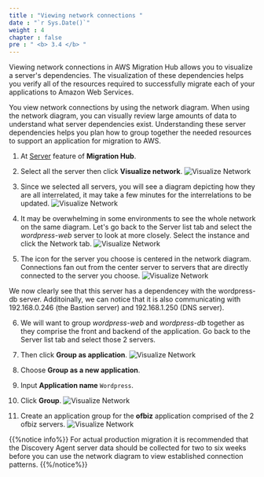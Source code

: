 ```yaml
---
title : "Viewing network connections "
date : "`r Sys.Date()`"
weight : 4
chapter : false
pre : " <b> 3.4 </b> "
---
```


Viewing network connections in AWS Migration Hub allows you to visualize a server's dependencies. The visualization of these dependencies helps you verify all of the resources required to successfully migrate each of your applications to Amazon Web Services.

You view network connections by using the network diagram. When using the network diagram, you can visually review large amounts of data to understand what server dependencies exist. Understanding these server dependencies helps you plan how to group together the needed resources to support an application for migration to AWS.

1. At [Server](https://us-west-2.console.aws.amazon.com/migrationhub/home?region=us-west-2#/discover/servers) feature of **Migration Hub**.
2. Select all the server then click **Visualize network**.
![Visualize Network](../../images/3.discoveryexistinginfra/3.4visualizenetwork/3.4.1visualizenetwork.png?width=90pc)

3. Since we selected all servers, you will see a diagram depicting how they are all interrelated, it may take a few minutes for the interrelations to be updated.
![Visualize Network](../../images/3.discoveryexistinginfra/3.4visualizenetwork/3.4.2visualizenetwork.png?width=90pc)

4. It may be overwhelming in some environments to see the whole network on the same diagram. Let's go back to the Server list tab and select the *wordpress-web* server to look at more closely. Select the instance and click the Network tab.
![Visualize Network](../../images/3.discoveryexistinginfra/3.4visualizenetwork/3.4.3visualizenetwork.png?width=90pc)

5. The icon for the server you choose is centered in the network diagram. Connections fan out from the center server to servers that are directly connected to the server you choose.
![Visualize Network](../../images/3.discoveryexistinginfra/3.4visualizenetwork/3.4.4visualizenetwork.png?width=90pc)

We now clearly see that this server has a dependencey with the wordpress-db server. Additoinally, we can notice that it is also communicating with 192.168.0.246 (the Bastion server) and 192.168.1.250 (DNS server).

6. We will want to group *wordpress-web* and *wordpress-db* together as they comprise the front and backend of the application. Go back to the Server list tab and select those 2 servers.
7. Then click **Group as application**.
![Visualize Network](../../images/3.discoveryexistinginfra/3.4visualizenetwork/3.4.5visualizenetwork.png?width=90pc)

8. Choose **Group as a new application**.
9. Input **Application name** ```Wordpress```.
10. Click **Group**.
![Visualize Network](../../images/3.discoveryexistinginfra/3.4visualizenetwork/3.4.6visualizenetwork.png?width=90pc)

11. Create an application group for the **ofbiz** application comprised of the 2 ofbiz servers.
![Visualize Network](../../images/3.discoveryexistinginfra/3.4visualizenetwork/3.4.7visualizenetwork.png?width=90pc)

 {{%notice info%}}
For actual production migration it is recommended that the Discovery Agent server data should be collected for two to six weeks before you can use the network diagram to view established connection patterns.
{{%/notice%}}
